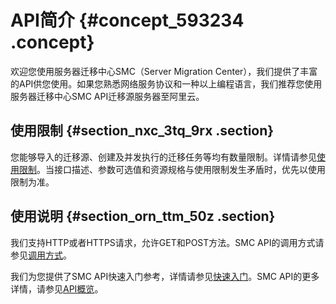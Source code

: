 # API简介 {#concept_593234 .concept}

欢迎您使用服务器迁移中心SMC（Server Migration Center），我们提供了丰富的API供您使用。如果您熟悉网络服务协议和一种以上编程语言，我们推荐您使用服务器迁移中心SMC API迁移源服务器至阿里云。

## 使用限制 {#section_nxc_3tq_9rx .section}

您能够导入的迁移源、创建及并发执行的迁移任务等均有数量限制。详情请参见[使用限制](../../../../cn.zh-CN/产品简介/使用限制.md#)。当接口描述、参数可选值和资源规格与使用限制发生矛盾时，优先以使用限制为准。

## 使用说明 {#section_orn_ttm_50z .section}

我们支持HTTP或者HTTPS请求，允许GET和POST方法。SMC API的调用方式请参见[调用方式](cn.zh-CN/API参考/调用方式.md#)。

我们为您提供了SMC API快速入门参考，详情请参见[快速入门](cn.zh-CN/API参考/快速入门.md#)。SMC API的更多详情，请参见[API概览](cn.zh-CN/.md#)。

